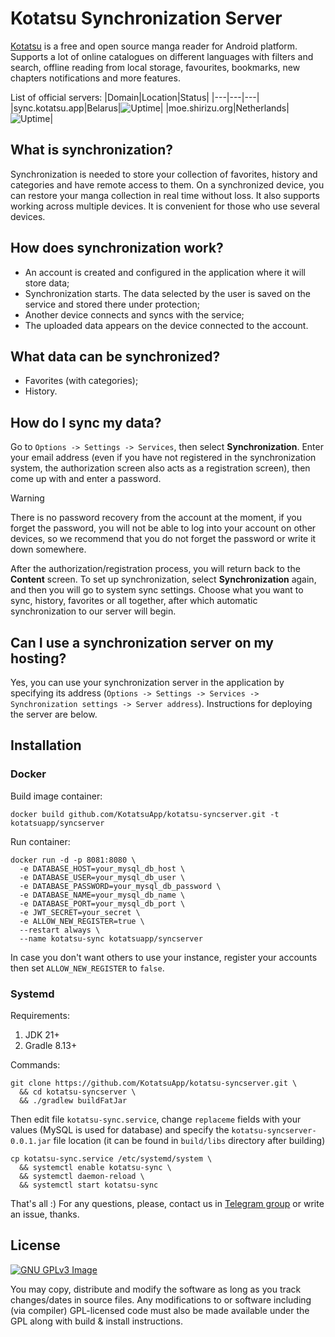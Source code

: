 # Kotatsu Synchronization Server

[Kotatsu](https://github.com/KotatsuApp/Kotatsu) is a free and open source manga reader for Android platform. Supports a lot of online catalogues on different languages with filters and search, offline reading from local storage, favourites, bookmarks, new chapters notifications and more features.

List of official servers:
|Domain|Location|Status|
|---|---|---|
|sync.kotatsu.app|Belarus|![[Uptime](https://health.kotatsu.app/api/badge/1/status)](https://status.kotatsu.app/api/badge/1/status)|
|moe.shirizu.org|Netherlands|![[Uptime](https://health.kotatsu.app/api/badge/7/status)](https://status.kotatsu.app/api/badge/7/status)|

## What is synchronization?

Synchronization is needed to store your collection of favorites, history and categories and have remote access to them. On a synchronized device, you can restore your manga collection in real time without loss. It also supports working across multiple devices. It is convenient for those who use several devices.

## How does synchronization work?

- An account is created and configured in the application where it will store data;
- Synchronization starts. The data selected by the user is saved on the service and stored there under protection;
- Another device connects and syncs with the service;
- The uploaded data appears on the device connected to the account.

## What data can be synchronized?

- Favorites (with categories);
- History.

## How do I sync my data?

Go to `Options -> Settings -> Services`, then select **Synchronization**. Enter your email address (even if you have not registered in the synchronization system, the authorization screen also acts as a registration screen), then come up with and enter a password.

> [!WARNING]
> There is no password recovery from the account at the moment, if you forget the password, you will not be able to log into your account on other devices, so we recommend that you do not forget the password or write it down somewhere.

After the authorization/registration process, you will return back to the **Content** screen. To set up synchronization, select **Synchronization** again, and then you will go to system sync settings. Choose what you want to sync, history, favorites or all together, after which automatic synchronization to our server will begin.

## Can I use a synchronization server on my hosting?

Yes, you can use your synchronization server in the application by specifying its address (`Options -> Settings -> Services -> Synchronization settings -> Server address`). Instructions for deploying the server are below.

## Installation

### Docker

Build image container:

```shell
docker build github.com/KotatsuApp/kotatsu-syncserver.git -t kotatsuapp/syncserver
```

Run container:

```shell
docker run -d -p 8081:8080 \
  -e DATABASE_HOST=your_mysql_db_host \
  -e DATABASE_USER=your_mysql_db_user \
  -e DATABASE_PASSWORD=your_mysql_db_password \
  -e DATABASE_NAME=your_mysql_db_name \
  -e DATABASE_PORT=your_mysql_db_port \
  -e JWT_SECRET=your_secret \
  -e ALLOW_NEW_REGISTER=true \
  --restart always \
  --name kotatsu-sync kotatsuapp/syncserver
```

In case you don't want others to use your instance, register your accounts then set `ALLOW_NEW_REGISTER` to `false`.

### Systemd

Requirements:
1. JDK 21+
2. Gradle 8.13+

Commands:

```shell
git clone https://github.com/KotatsuApp/kotatsu-syncserver.git \
  && cd kotatsu-syncserver \
  && ./gradlew buildFatJar
```

Then edit file `kotatsu-sync.service`, change `replaceme` fields with your values (MySQL is used for database) and specify the `kotatsu-syncserver-0.0.1.jar` file location (it can be found in `build/libs` directory after building)

```shell
cp kotatsu-sync.service /etc/systemd/system \
  && systemctl enable kotatsu-sync \
  && systemctl daemon-reload \
  && systemctl start kotatsu-sync
```

That's all :)
For any questions, please, contact us in [Telegram group](https://t.me/kotatsuapp) or write an issue, thanks.

## License

[![GNU GPLv3 Image](https://www.gnu.org/graphics/gplv3-127x51.png)](http://www.gnu.org/licenses/gpl-3.0.en.html)

You may copy, distribute and modify the software as long as you track changes/dates in source files. Any modifications to or software including (via compiler) GPL-licensed code must also be made available under the GPL along with build & install instructions.
